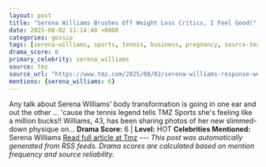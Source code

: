 ```yaml
---
layout: post
title: "Serena Williams Brushes Off Weight Loss Critics, I Feel Good!"
date: 2025-08-02 11:14:48 +0000
categories: gossip
tags: [serena-williams, sports, tennis, business, pregnancy, source-tmz, drama-hot]
drama_score: 6
primary_celebrity: serena_williams
source: tmz
source_url: "https://www.tmz.com/2025/08/02/serena-williams-response-weight-loss-criticism/"
mentions: {serena_williams: 6}
---
```


Any talk about Serena Williams' body transformation is going in one ear and out the other ... 'cause the tennis legend tells TMZ Sports she's feeling like a million bucks!! Williams, 43, has been sharing photos of her new slimmed-down physique on… **Drama Score:** 6 | **Level:** HOT **Celebrities Mentioned:** Serena Williams [Read full article at Tmz](https://www.tmz.com/2025/08/02/serena-williams-response-weight-loss-criticism/) --- *This post was automatically generated from RSS feeds. Drama scores are calculated based on mention frequency and source reliability.*